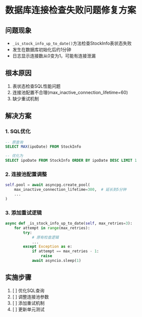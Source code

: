 # 数据库连接检查失败问题修复方案

## 问题现象
- `_is_stock_info_up_to_date()`方法检查StockInfo表状态失败
- 发生在数据库初始化后约1分钟
- 日志显示连接数从0变为1，可能有连接泄漏

## 根本原因
1. 表状态检查SQL性能问题
2. 连接池配置不合理(max_inactive_connection_lifetime=60)
3. 缺少重试机制

## 解决方案

### 1. SQL优化
```sql
-- 原查询
SELECT MAX(ipoDate) FROM StockInfo

-- 优化为
SELECT ipoDate FROM StockInfo ORDER BY ipoDate DESC LIMIT 1
```

### 2. 连接池配置调整
```python
self.pool = await asyncpg.create_pool(
    max_inactive_connection_lifetime=300,  # 延长到5分钟
    ...
)
```

### 3. 添加重试逻辑
```python
async def _is_stock_info_up_to_date(self, max_retries=3):
    for attempt in range(max_retries):
        try:
            # 原有检查逻辑
            ...
        except Exception as e:
            if attempt == max_retries - 1:
                raise
            await asyncio.sleep(1)
```

## 实施步骤
1. [ ] 优化SQL查询
2. [ ] 调整连接池参数
3. [ ] 添加重试机制
4. [ ] 更新单元测试
